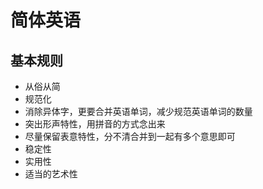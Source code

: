 # 简体英语

## 基本规则

 - 从俗从简
 - 规范化
 - 消除异体字，更要合并英语单词，减少规范英语单词的数量
 - 突出形声特性，用拼音的方式念出来
 - 尽量保留表意特性，分不清合并到一起有多个意思即可
 - 稳定性
 - 实用性
 - 适当的艺术性
